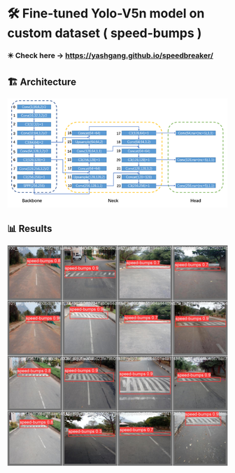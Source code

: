 # 🛠️ Fine-tuned Yolo-V5n model on custom dataset ( speed-bumps )
### ✴️ Check here -> https://yashgang.github.io/speedbreaker/


## 🏗️ Architecture
<p align='center'>
<img width = 800 src='readme_assets/YOLOv5n-network-structure.png'>
</p>

## 📊 Results
<p align='center'>
<img width = 800 src='readme_assets/val_batch0_pred.jpg'>
</p>
